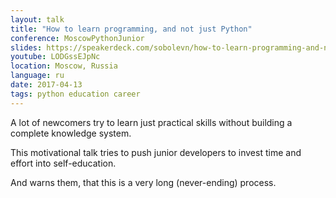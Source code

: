 ```yaml
---
layout: talk
title: "How to learn programming, and not just Python"
conference: MoscowPythonJunior
slides: https://speakerdeck.com/sobolevn/how-to-learn-programming-and-not-just-python
youtube: LODGssEJpNc
location: Moscow, Russia
language: ru
date: 2017-04-13
tags: python education career
---
```


A lot of newcomers try to learn just practical skills
without building a complete knowledge system.

This motivational talk tries to push junior developers to
invest time and effort into self-education.

And warns them, that this is a very long (never-ending) process.
